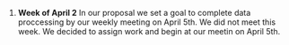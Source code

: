 1. **Week of April 2**
In our proposal we set a goal to complete data proccessing by our weekly meeting on April 5th. We did not meet this week. We decided to assign work and begin at our meetin on April 5th.